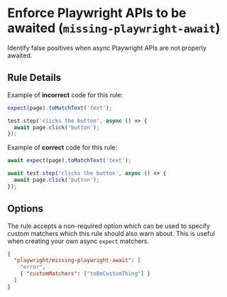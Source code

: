 # Enforce Playwright APIs to be awaited (`missing-playwright-await`)

Identify false positives when async Playwright APIs are not properly awaited.

## Rule Details

Example of **incorrect** code for this rule:

```javascript
expect(page).toMatchText('text');

test.step('clicks the button', async () => {
  await page.click('button');
});
```

Example of **correct** code for this rule:

```javascript
await expect(page).toMatchText('text');

await test.step('clicks the button', async () => {
  await page.click('button');
});
```

## Options

The rule accepts a non-required option which can be used to specify custom
matchers which this rule should also warn about. This is useful when creating
your own async `expect` matchers.

```json
{
  "playwright/missing-playwright-await": [
    "error",
    { "customMatchers": ["toBeCustomThing"] }
  ]
}
```
